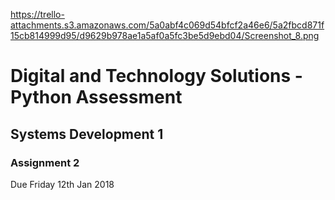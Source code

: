 
https://trello-attachments.s3.amazonaws.com/5a0abf4c069d54bfcf2a46e6/5a2fbcd871f15cb814999d95/d9629b978ae1a5af0a5fc3be5d9ebd04/Screenshot_8.png

# Digital and Technology Solutions - Python Assessment
## Systems Development 1
### Assignment 2

Due Friday 12th Jan 2018
